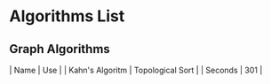 # Algorithms List

## Graph Algorithms

| Name | Use  |
| Kahn's Algoritm | Topological Sort |
| Seconds | 301 |